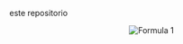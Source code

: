 este repositorio

<p align="center">
<img src="https://latex.codecogs.com/svg.latex?\Large&space;x=\frac{-b\pm\sqrt{b^2-4ac}}{2a}" title="Formula 1" />
<p>
